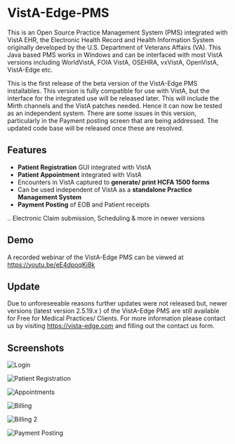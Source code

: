 # VistA-Edge-PMS
This is an Open Source Practice Management System (PMS) integrated with VistA EHR, the Electronic Health Record and Health Information System originally developed by the U.S. Department of Veterans Affairs (VA). This Java based PMS works in Windows and can be interfaced with most VistA versions including WorldVistA, FOIA VistA, OSEHRA, vxVistA, OpenVistA, VistA-Edge etc.

This is the first release of the beta version of the VistA-Edge PMS installables.  This version is fully compatible for use with VistA, but the interface for the integrated use will be released later. This will include the Mirth channels and the VistA patches needed. Hence it can now be tested as an independent system. There are some issues in this version, particularly in the Payment posting screen that are being addressed. The updated code base will be released once these are resolved.

## Features

- **Patient Registration** GUI integrated with VistA
- **Patient Appointment** integrated with VistA
- Encounters in VistA captured to **generate/ print HCFA 1500 forms**
- Can be used independent of VistA as a **standalone Practice Management System**
- **Payment Posting** of EOB and Patient receipts

.. Electronic Claim submission, Scheduling & more in newer versions


## Demo
A recorded webinar of the VistA-Edge PMS can be viewed at https://youtu.be/eE4dpoqKi8k


## Update 
Due to unforeseeable reasons further updates were not released but, newer versions (latest version 2.5.19.x ) of the VistA-Edge PMS are still available for Free for Medical Practices/ Clients. For more information please contact us by visiting https://vista-edge.com and filling out the contact us form.

## Screenshots
![Login](https://sourceforge.net/p/vista-edgepms/screenshot/250614.jpg "Login")


![Patient Registration](https://sourceforge.net/p/vista-edgepms/screenshot/250618.jpg "Patient Registration")


![Appointments](https://sourceforge.net/p/vista-edgepms/screenshot/250612.jpg "Appointments")


![Billing](https://sourceforge.net/p/vista-edgepms/screenshot/250628.jpg "Billing")


![Billing 2](https://sourceforge.net/p/vista-edgepms/screenshot/250624.jpg "Billing 2")


![Payment Posting](https://sourceforge.net/p/vista-edgepms/screenshot/250620.jpg "Payment Posting")
